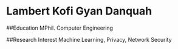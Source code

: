 # Lambert Kofi Gyan Danquah

##Education
MPhil. Computer Engineering


##Research Interest
 Machine Learning, Privacy, Network Security 
